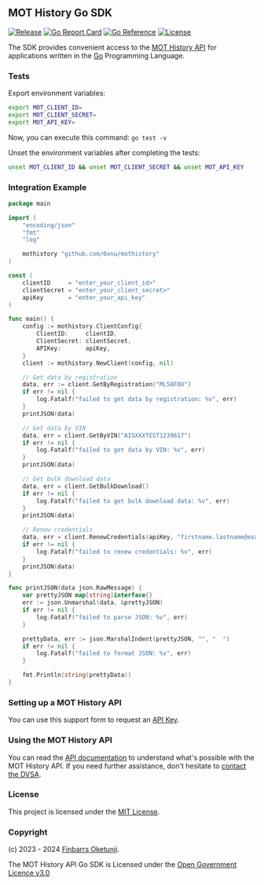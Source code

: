 ## MOT History Go SDK

[![Release](https://img.shields.io/github/release/0xnu/mothistory.svg)](https://github.com/0xnu/mothistory/releases/latest)
[![Go Report Card](https://goreportcard.com/badge/github.com/0xnu/mothistory)](https://goreportcard.com/report/github.com/0xnu/mothistory)
[![Go Reference](https://pkg.go.dev/badge/github.com/0xnu/mothistory.svg)](https://pkg.go.dev/github.com/0xnu/mothistory)
[![License](https://img.shields.io/github/license/0xnu/mothistory)](/LICENSE)

The SDK provides convenient access to the [MOT History API](https://documentation.history.mot.api.gov.uk/) for applications written in the [Go](https://go.dev/) Programming Language.

### Tests

Export environment variables:

```sh
export MOT_CLIENT_ID=
export MOT_CLIENT_SECRET=
export MOT_API_KEY=
```

Now, you can execute this command: `go test -v`

Unset the environment variables after completing the tests:

```sh
unset MOT_CLIENT_ID && unset MOT_CLIENT_SECRET && unset MOT_API_KEY
```

### Integration Example

```go
package main

import (
	"encoding/json"
	"fmt"
	"log"

	mothistory "github.com/0xnu/mothistory"
)

const (
	clientID     = "enter_your_client_id>"
	clientSecret = "enter_your_client_secret>"
	apiKey       = "enter_your_api_key"
)

func main() {
	config := mothistory.ClientConfig{
		ClientID:     clientID,
		ClientSecret: clientSecret,
		APIKey:       apiKey,
	}
	client := mothistory.NewClient(config, nil)

	// Get data by registration
	data, err := client.GetByRegistration("ML58FOU")
	if err != nil {
		log.Fatalf("failed to get data by registration: %v", err)
	}
	printJSON(data)

	// Get data by VIN
	data, err = client.GetByVIN("AISXXXTEST1239617")
	if err != nil {
		log.Fatalf("failed to get data by VIN: %v", err)
	}
	printJSON(data)

	// Get bulk download data
	data, err = client.GetBulkDownload()
	if err != nil {
		log.Fatalf("failed to get bulk download data: %v", err)
	}
	printJSON(data)

	// Renew credentials
	data, err = client.RenewCredentials(apiKey, "firstname.lastname@example.com")
	if err != nil {
		log.Fatalf("failed to renew credentials: %v", err)
	}
	printJSON(data)
}

func printJSON(data json.RawMessage) {
	var prettyJSON map[string]interface{}
	err := json.Unmarshal(data, &prettyJSON)
	if err != nil {
		log.Fatalf("failed to parse JSON: %v", err)
	}

	prettyData, err := json.MarshalIndent(prettyJSON, "", "  ")
	if err != nil {
		log.Fatalf("failed to format JSON: %v", err)
	}

	fmt.Println(string(prettyData))
}
```

### Setting up a MOT History API

You can use this support form to request an [API Key](https://documentation.history.mot.api.gov.uk/mot-history-api/register).


### Using the MOT History API

You can read the [API documentation](https://documentation.history.mot.api.gov.uk/) to understand what's possible with the MOT History API. If you need further assistance, don't hesitate to [contact the DVSA](https://documentation.history.mot.api.gov.uk/mot-history-api/support).


### License

This project is licensed under the [MIT License](./LICENSE).


### Copyright

(c) 2023 - 2024 [Finbarrs Oketunji](https://finbarrs.eu).

The MOT History API Go SDK is Licensed under the [Open Government Licence v3.0](
https://www.nationalarchives.gov.uk/doc/open-government-licence/version/3/)
